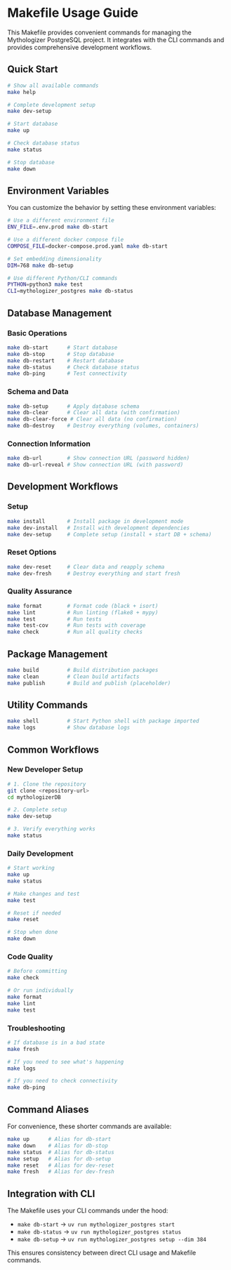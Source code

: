 # Makefile Usage Guide

This Makefile provides convenient commands for managing the Mythologizer PostgreSQL project. It integrates with the CLI commands and provides comprehensive development workflows.

## Quick Start

```bash
# Show all available commands
make help

# Complete development setup
make dev-setup

# Start database
make up

# Check database status
make status

# Stop database
make down
```

## Environment Variables

You can customize the behavior by setting these environment variables:

```bash
# Use a different environment file
ENV_FILE=.env.prod make db-start

# Use a different docker compose file
COMPOSE_FILE=docker-compose.prod.yaml make db-start

# Set embedding dimensionality
DIM=768 make db-setup

# Use different Python/CLI commands
PYTHON=python3 make test
CLI=mythologizer_postgres make db-status
```

## Database Management

### Basic Operations
```bash
make db-start      # Start database
make db-stop       # Stop database
make db-restart    # Restart database
make db-status     # Check database status
make db-ping       # Test connectivity
```

### Schema and Data
```bash
make db-setup      # Apply database schema
make db-clear      # Clear all data (with confirmation)
make db-clear-force # Clear all data (no confirmation)
make db-destroy    # Destroy everything (volumes, containers)
```

### Connection Information
```bash
make db-url        # Show connection URL (password hidden)
make db-url-reveal # Show connection URL (with password)
```

## Development Workflows

### Setup
```bash
make install       # Install package in development mode
make dev-install   # Install with development dependencies
make dev-setup     # Complete setup (install + start DB + schema)
```

### Reset Options
```bash
make dev-reset     # Clear data and reapply schema
make dev-fresh     # Destroy everything and start fresh
```

### Quality Assurance
```bash
make format        # Format code (black + isort)
make lint          # Run linting (flake8 + mypy)
make test          # Run tests
make test-cov      # Run tests with coverage
make check         # Run all quality checks
```

## Package Management

```bash
make build         # Build distribution packages
make clean         # Clean build artifacts
make publish       # Build and publish (placeholder)
```

## Utility Commands

```bash
make shell         # Start Python shell with package imported
make logs          # Show database logs
```

## Common Workflows

### New Developer Setup
```bash
# 1. Clone the repository
git clone <repository-url>
cd mythologizerDB

# 2. Complete setup
make dev-setup

# 3. Verify everything works
make status
```

### Daily Development
```bash
# Start working
make up
make status

# Make changes and test
make test

# Reset if needed
make reset

# Stop when done
make down
```

### Code Quality
```bash
# Before committing
make check

# Or run individually
make format
make lint
make test
```

### Troubleshooting
```bash
# If database is in a bad state
make fresh

# If you need to see what's happening
make logs

# If you need to check connectivity
make db-ping
```

## Command Aliases

For convenience, these shorter commands are available:

```bash
make up      # Alias for db-start
make down    # Alias for db-stop
make status  # Alias for db-status
make setup   # Alias for db-setup
make reset   # Alias for dev-reset
make fresh   # Alias for dev-fresh
```

## Integration with CLI

The Makefile uses your CLI commands under the hood:

- `make db-start` → `uv run mythologizer_postgres start`
- `make db-status` → `uv run mythologizer_postgres status`
- `make db-setup` → `uv run mythologizer_postgres setup --dim 384`

This ensures consistency between direct CLI usage and Makefile commands. 